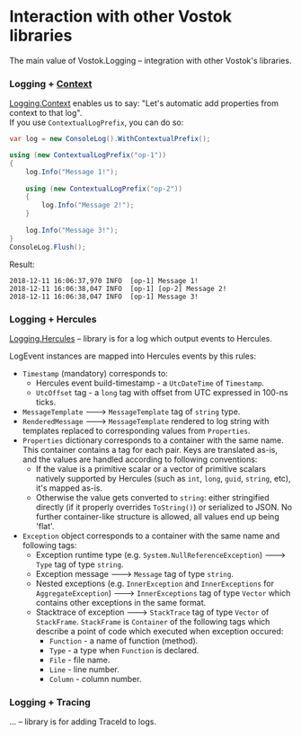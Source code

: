 # Interaction with other Vostok libraries

The main value of Vostok.Logging – integration with other Vostok's libraries. 

### Logging + [Context](https://vostok.gitbook.io/context/)

[Logging.Context](https://github.com/vostok/logging.context) enables us to say: "Let's automatic add properties from context to that log".  
If you use `ContextualLogPrefix`, you can do so:

```csharp
var log = new ConsoleLog().WithContextualPrefix();

using (new ContextualLogPrefix("op-1"))
{
    log.Info("Message 1!");
    
    using (new ContextualLogPrefix("op-2"))
    {
        log.Info("Message 2!");
    }               
    
    log.Info("Message 3!");
}
ConsoleLog.Flush();
```

Result:

```aspnet
2018-12-11 16:06:37,970 INFO  [op-1] Message 1!
2018-12-11 16:06:38,047 INFO  [op-1] [op-2] Message 2!
2018-12-11 16:06:38,047 INFO  [op-1] Message 3!
```

### Logging + Hercules

[Logging.Hercules](https://github.com/vostok/logging.hercules) – library is for a log which output events to Hercules.

LogEvent instances are mapped into Hercules events by this rules:

* `Timestamp` \(mandatory\) corresponds to:
  * Hercules event build-timestamp - a `UtcDateTime` of `Timestamp`.
  * `UtcOffset` tag - a `long` tag with offset from UTC expressed in 100-ns ticks. 
* `MessageTemplate` ---&gt; `MessageTemplate` tag of `string` type. 
* `RenderedMessage` ---&gt; `MessageTemplate` rendered to log string with templates replaced to corresponding values from `Properties`. 
* `Properties` dictionary corresponds to a container with the same name. This container contains a tag for each pair. Keys are translated as-is, and the values are handled according to following conventions:
  * If the value is a primitive scalar or a vector of primitive scalars natively supported by Hercules \(such as `int`, `long`, `guid`, `string`, etc\), it's mapped as-is.
  * Otherwise the value gets converted to `string`: either stringified directly \(if it properly overrides `ToString()`\) or serialized to JSON. No further container-like structure is allowed, all values end up being 'flat'. 
* `Exception` object corresponds to a container with the same name and following tags:
  * Exception runtime type \(e.g. `System.NullReferenceException`\) ---&gt; `Type` tag of type `string`.
  * Exception message ---&gt; `Message` tag of type `string`.
  * Nested exceptions \(e.g. `InnerException` and `InnerExceptions` for `AggregateException`\) ---&gt; `InnerExceptions` tag of type `Vector` which contains other exceptions in the same format.
  * Stacktrace of exception ---&gt; `StackTrace` tag of type `Vector` of `StackFrame`. `StackFrame` is `Container` of the following tags which describe a point of code which executed when exception occured:
    * `Function` - a name of function \(method\).
    * `Type` - a type when `Function` is declared.
    * `File` - file name.
    * `Line` - line number.
    * `Column` - column number.

### Logging + Tracing

... – library is for adding TraceId to logs.

